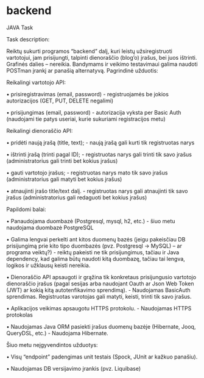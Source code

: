 # backend
JAVA Task

Task description:

Reiktų sukurti programos “backend” dalį, kuri leistų užsiregistruoti vartotojui, jam prisijungti, talpinti dienoraščio (blog’o) įrašus, bei juos ištrinti.
Grafinės dalies – nereikia. Bandymams ir veikimo testavimaui galima naudoti POSTman įrankį ar panašią alternatyvą. Pagrindinė užduotis:

Reikalingi vartotojo API:

• prisiregistravimas (email, password) - registruojamės be jokios autorizacijos (GET, PUT, DELETE negalimi)

• prisijungimas (email, password) - autorizacija vyksta per Basic Auth (naudojami tie patys useriai, kurie sukuriami registracijos metu)


Reikalingi dienoraščio API:

• pridėti naują įrašą (title, text); - naują įrašą gali kurti tik registruotas narys

• ištrinti įrašą (trinti pagal ID); - registruotas narys gali trinti tik savo įrašus (administratorius gali trinti bet kokius įrašus)

• gauti vartotojo įrašus; - registruotas narys mato tik savo įrašus (administratorius gali matyti bet kokius įrašus)

• atnaujinti įrašo title/text dalį. - registruotas narys gali atnaujinti tik savo įrašus (administratorius gali redaguoti bet kokius įrašus)


Papildomi balai:

• Panaudojama duombazė (Postgresql, mysql, h2, etc.) - šiuo metu naudojama duombazė PostgreSQL

• Galima lengvai perkelti ant kitos duomenų bazės (jeigu pakeisčiau DB prisijungimą prie kito
tipo duombazės (pvz. Postgresql → MySQL) – ar programa veiktų?) - reiktų pakeisti ne tik prisijungimus, tačiau ir Java dependency, kad galima būtų naudoti kitą duombazę, tačiau tai lengva, logikos ir užklausų keisti nereikia.

• Dienoraščio API apsaugoti ir grąžina tik konkretaus prisijungusio vartotojo dienoraščio
įrašus (pagal sesijas arba naudojant Oauth ar Json Web Token (JWT) ar kokią kitą
autotenfikavimo sprendimą). - Naudojamas BasicAuth sprendimas. Registruotas varotojas gali matyti, keisti, trinti tik savo įrašus.

• Aplikacijos veikimas apsaugotu HTTPS protokolu. - Naudojamas HTTPS protokolas

• Naudojamas Java ORM pasiekti įrašus duomenų bazėje (Hibernate, Jooq, QueryDSL, etc.) - Naudojama Hibernate.


Šiuo metu neįgyvendintos užduotys:

• Visų “endpoint” padengimas unit testais (Spock, JUnit ar kažkuo panašiu). 

• Naudojamas DB versijavimo įrankis (pvz. Liquibase)
